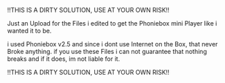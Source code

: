 !!THIS IS A DIRTY SOLUTION, USE AT YOUR OWN RISK!! 

Just an Upload for the Files i edited to get the Phoniebox mini Player like i wanted it to be.

i used Phoniebox v2.5 and since i dont use Internet on the Box, that never Broke anything.
if you use these Files i can not guarantee that nothing breaks and if it does, im not liable for it. 


!!THIS IS A DIRTY SOLUTION, USE AT YOUR OWN RISK!! 

